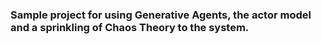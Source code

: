 ### Sample project for using Generative Agents, the actor model and a sprinkling of Chaos Theory to the system.
